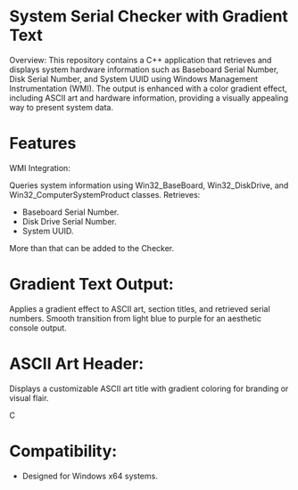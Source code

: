 # System Serial Checker with Gradient Text

Overview:
This repository contains a C++ application that retrieves and displays system hardware information such as Baseboard Serial Number, Disk Serial Number, and System UUID using Windows Management Instrumentation (WMI). The output is enhanced with a color gradient effect, including ASCII art and hardware information, providing a visually appealing way to present system data.

# Features

WMI Integration:

Queries system information using Win32_BaseBoard, Win32_DiskDrive, and Win32_ComputerSystemProduct classes.
Retrieves:
* Baseboard Serial Number.
* Disk Drive Serial Number.
* System UUID.

More than that can be added to the Checker.

# Gradient Text Output:

Applies a gradient effect to ASCII art, section titles, and retrieved serial numbers.
Smooth transition from light blue to purple for an aesthetic console output.

# ASCII Art Header:
Displays a customizable ASCII art title with gradient coloring for branding or visual flair.

C
# Compatibility:
* Designed for Windows x64 systems.
